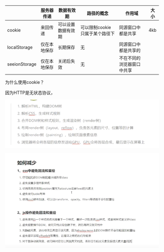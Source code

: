 |               | 服务器传递   | 数据有效期         | 路径的概念                     | 作用域                     | 大小 |
| ------------- | ------------ | ------------------ | ------------------------------ | -------------------------- | ---- |
| cookie        | 来回传递     | 可以设置数据有效期 | 可以限制cookie只属于某个路径下 | 同源窗口中都是共享         | 4kb  |
| localStorage  | 仅在本地保存 | 长期保存           | 无                             | 同源窗口中都是共享的       |      |
| seeionStorage | 仅在本地保存 | 关闭后失效         | 无                             | 不在不同的浏览器窗口中共享 |      |

为什么使用cookie？

因为HTTP是无状态协议，









![image-20220411181041352](浏览器缓存.assets/image-20220411181041352.png)







![image-20220411182327354](浏览器缓存.assets/image-20220411182327354.png)
